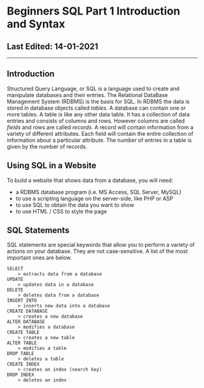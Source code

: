 # Beginners SQL Part 1 Introduction and Syntax #

## Last Edited: 14-01-2021
-------------------------------------------------------------------------------
## Introduction

Structured Query Language, or SQL is a language used to create and manipulate databases and their entries. The Relational DataBase Management System (RDBMS) is the basis for SQL. In RDBMS the data is stored in database objects called *tables*. A database can contain one or more tables. A table is like any other data table. It has a collection of data entries and consists of columns and rows. However columns are called *fields* and rows are called *records*. A record will contain information from a variety of different attributes. Each field will contain the entire collection of information about a particular attribute. The number of entries in a table is given by the number of records.

## Using SQL in a Website
To build a website that shows data from a database, you will need:

- a RDBMS database program (i.e. MS Access, SQL Server, MySQL)
- to use a scripting language on the server-side, like PHP or ASP
- to use SQL to obtain the data you want to show
- to use HTML / CSS to style the page

## SQL Statements

SQL statements are special keywords that allow you to perform a variety of actions on your database.  They are not case-sensitive. A list of the most important ones are below. 

~~~
SELECT
	> extracts data from a database
UPDATE 
	> updates data in a database
DELETE 
	> deletes data from a database
INSERT INTO
	> inserts new data into a database
CREATE DATABASE 
	> creates a new database
ALTER DATABASE 
	> modifies a database
CREATE TABLE 
	> creates a new table
ALTER TABLE 
	> modifies a table
DROP TABLE 
	> deletes a table
CREATE INDEX 
	> creates an index (search key)
DROP INDEX 
	> deletes an index
~~~